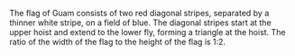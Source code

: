 The flag of Guam consists of two red diagonal stripes, separated by a thinner white stripe, on a field of blue. The diagonal stripes start at the upper hoist and extend to the lower fly, forming a triangle at the hoist. The ratio of the width of the flag to the height of the flag is 1:2.